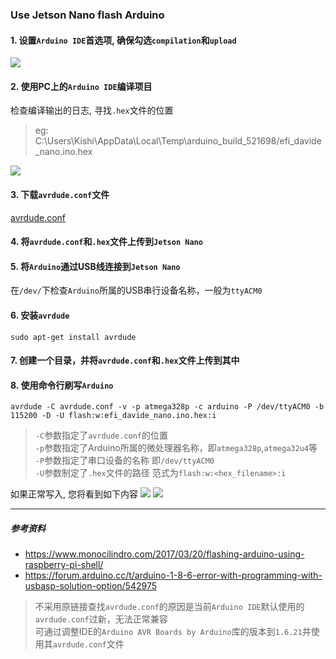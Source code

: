 ### Use Jetson Nano flash Arduino
#### 1. 设置`Arduino IDE`首选项, 确保勾选`compilation`和`upload`
![](https://www.monocilindro.com/wp-content/uploads/2017/03/Arduino_flashing_Raspberry_01.png)

#### 2. 使用PC上的`Arduino IDE`编译项目
检查编译输出的日志, 寻找`.hex`文件的位置
> eg: C:\Users\Kishi\AppData\Local\Temp\arduino_build_521698/efi_davide_nano.ino.hex

![](https://www.monocilindro.com/wp-content/uploads/2017/03/Arduino_flashing_Raspberry_02-1024x556.png)

#### 3. 下载`avrdude.conf`文件
[avrdude.conf](avrdude.conf)

#### 4. 将`avrdude.conf`和`.hex`文件上传到`Jetson Nano`
#### 5. 将`Arduino`通过USB线连接到`Jetson Nano`
在`/dev/`下检查`Arduino`所属的USB串行设备名称，一般为`ttyACM0`
#### 6. 安装`avrdude`
```
sudo apt-get install avrdude
```
#### 7. 创建一个目录，并将`avrdude.conf`和`.hex`文件上传到其中
#### 8. 使用命令行刷写`Arduino`
```
avrdude -C avrdude.conf -v -p atmega328p -c arduino -P /dev/ttyACM0 -b 115200 -D -U flash:w:efi_davide_nano.ino.hex:i
```
> `-C`参数指定了`avrdude.conf`的位置 \
> `-p`参数指定了Arduino所属的微处理器名称，即`atmega328p`,`atmega32u4`等 \
> `-P`参数指定了串口设备的名称 即`/dev/ttyACM0`\
> `-U`参数制定了`.hex`文件的路径 范式为`flash:w:<hex_filename>:i`

如果正常写入, 您将看到如下内容
![](https://www.monocilindro.com/wp-content/uploads/2017/03/Arduino_flashing_Raspberry_07-1024x556.png)
![](https://www.monocilindro.com/wp-content/uploads/2017/03/Arduino_flashing_Raspberry_08-1024x555.png)

---
##### 参考资料
* https://www.monocilindro.com/2017/03/20/flashing-arduino-using-raspberry-pi-shell/
* https://forum.arduino.cc/t/arduino-1-8-6-error-with-programming-with-usbasp-solution-option/542975

> 不采用原链接查找`avrdude.conf`的原因是当前`Arduino IDE`默认使用的`avrdude.conf`过新，无法正常兼容\
> 可通过调整IDE的`Arduino AVR Boards by Arduino`库的版本到`1.6.21`并使用其`avrdude.conf`文件